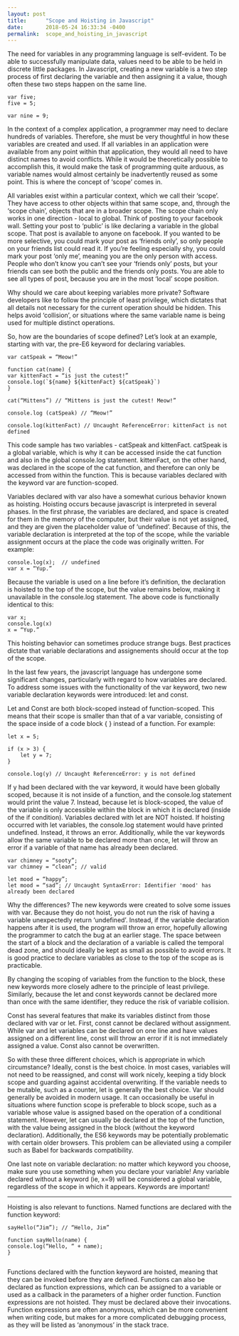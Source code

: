 ```yaml
---
layout: post
title:      "Scope and Hoisting in Javascript"
date:       2018-05-24 16:33:34 -0400
permalink:  scope_and_hoisting_in_javascript
---
```





The need for variables in any programming language is self-evident. To be able to successfully manipulate data, values need to be able to be held in discrete little packages. In Javascript, creating a new variable is a two step process of first declaring the variable and then assigning it a value, though often these two steps happen on the same line. 

```
var five; 
five = 5;

var nine = 9;
```

In the context of a complex application, a programmer may need to declare hundreds of variables. Therefore, she must be very thoughtful in how these variables are created and used. If all variables in an application were available from any point within that application, they would all need to have distinct names to avoid conflicts. While it would be theoretically possible to accomplish this, it would make the task of programming quite arduous, as variable names would almost certainly be inadvertently reused as some point. This is where the concept of ‘scope’ comes in.

All variables exist within a particular context, which we call their ‘scope’. They have access to other objects within that same scope, and, through the ‘scope chain’, objects that are in a broader scope. The scope chain only works in one direction - local to global. Think of posting to your facebook wall. Setting your post to ‘public’ is like declaring a variable in the global scope. That post is available to anyone on facebook. If you wanted to be more selective, you could mark your post as ‘friends only’, so only people on your friends list could read it. If you’re feeling especially shy, you could mark your post ‘only me’, meaning you are the only person with access. People who don’t know you can’t see your ‘friends only’ posts, but your friends can see both the public and the friends only posts. You are able to see all types of post, because you are in the most ‘local’ scope position. 

Why should we care about keeping variables more private? Software developers like to follow the principle of least privilege, which dictates that all details not necessary for the current operation should be hidden. This helps avoid ‘collision’, or situations where the same variable name is being used for multiple distinct operations.

So, how are the boundaries of scope defined? Let’s look at an example, starting with var, the pre-E6 keyword for declaring variables. 
```
var catSpeak = “Meow!”

function cat(name) {
var kittenFact = “is just the cutest!”
console.log(`${name} ${kittenFact} ${catSpeak}`)
}

cat(“Mittens”) // “Mittens is just the cutest! Meow!”

console.log (catSpeak) // “Meow!”

console.log(kittenFact) // Uncaught ReferenceError: kittenFact is not defined
````
This code sample has two variables - catSpeak and kittenFact. catSpeak is a global variable, which is why it can be accessed inside the cat function and also in the global console.log statement. kittenFact, on the other hand, was declared in the scope of the cat function, and therefore can only be accessed from within the function. This is because variables declared with the keyword var are function-scoped. 

Variables declared with var also have a somewhat curious behavior known as hoisting. Hoisting occurs because javascript is interpreted in several phases. In the first phrase, the variables are declared, and space is created for them in the memory of the computer, but their value is not yet assigned, and they are given the placeholder value of ‘undefined’. Because of this, the variable declaration is interpreted at the top of the scope, while the variable assignment occurs at the place the code was originally written. For example:
```
console.log(x);  // undefined
var x = “Yup.”
````
Because the variable is used on a line before it’s definition, the declaration is hoisted to the top of the scope, but the value remains below, making it unavailable in the console.log statement. The above code is functionally identical to this: 
```
var x; 
console.log(x)
x = “Yup.”
```
This hoisting behavior can sometimes produce strange bugs. Best practices dictate that variable declarations and assignements should occur at the top of the scope.

In the last few years, the javascript language has undergone some significant changes, particularly with regard to how variables are declared. To address some issues with the functionality of the var keyword, two new variable declaration keywords were introduced: let and const.

Let and Const are both block-scoped instead of function-scoped. This means that their scope is smaller than that of a var variable, consisting of the space inside of a code block { } instead of a function. For example: 
```
let x = 5;

if (x > 3) {
	let y = 7;
} 

console.log(y) // Uncaught ReferenceError: y is not defined
```
If y had been declared with the var keyword, it would have been globally scoped, because it is not inside of a function, and the console.log statement would print the value 7. Instead, because let is block-scoped, the value of the variable is only accessible within the block in which it is declared (inside of the if condition). Variables declared with let are NOT hoisted. If hoisting occurred with let variables, the console.log statement would have printed undefined. Instead, it throws an error. Additionally, while the var keywords allow the same variable to be declared more than once, let will throw an error if a variable of that name has already been declared.

```
var chimney = “sooty”;
var chimney = “clean”; // valid

let mood = “happy”;
let mood = “sad”; // Uncaught SyntaxError: Identifier 'mood' has already been declared
```
Why the differences? The new keywords were created to solve some issues with var. Because they do not hoist, you do not run the risk of having a variable unexpectedly return ‘undefined’. Instead, if the variable declaration happens after it is used, the program will throw an error, hopefully allowing the programmer to catch the bug at an earlier stage. The space between the start of a block and the declaration of a variable is called the temporal dead zone, and should ideally be kept as small as possible to avoid errors. It is good practice to declare variables as close to the top of the scope as is practicable. 

By changing the scoping of variables from the function to the block, these new keywords more closely adhere to the principle of least privilege. Similarly, because the let and const keywords  cannot be declared more than once with the same identifier, they reduce the risk of variable collision.

Const has several features that make its variables distinct from those declared with var or let. First, const cannot be declared without assignment. While var and let variables can be declared on one line and have values assigned on a different line, const will throw an error if it is not immediately assigned a value. Const also cannot be overwritten.

So with these three different choices, which is appropriate in which circumstance? Ideally, const is the best choice. In most cases, variables will not need to be reassigned, and const will work nicely, keeping a tidy block scope and guarding against accidental overwriting. If the variable needs to be mutable, such as a counter, let is generally the best choice. Var should generally be avoided in modern usage. It can occasionally be useful in situations where function scope is preferable to block scope, such as a variable whose value is assigned based on the operation of a conditional statement. However, let can usually be declared at the top of the function, with the value being assigned in the block (without the keyword declaration). Additionally, the ES6 keywords may be potentially problematic with certain older browsers. This problem can be alleviated using a compiler such as Babel for backwards compatibility.

One last note on variable declaration: no matter which keyword you choose, make sure you use something when you declare your variable! Any variable declared without a keyword (ie, x=9) will be considered a global variable, regardless of the scope in which it appears. Keywords are important!

-----
Hoisting is also relevant to functions. Named functions are declared with the function keyword:
```
sayHello(“Jim”); // “Hello, Jim”

function sayHello(name) {
console.log(“Hello, “ + name);
} 


```
Functions declared with the function keyword are hoisted, meaning that they can be invoked before they are defined. Functions can also be declared as function expressions, which can be assigned to a variable or used as a callback in the parameters of a higher order function. Function expressions are not hoisted. They must be declared above their invocations. Function expressions are often anonymous, which can be more convenient when writing code, but makes for a more complicated debugging process, as they will be listed as ‘anonymous’ in the stack trace.

